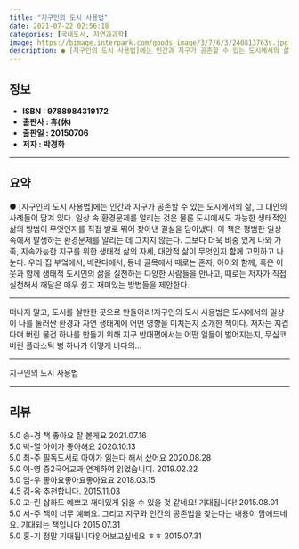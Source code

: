 ```yaml
---
title: "지구인의 도시 사용법"
date: 2021-07-22 02:56:18
categories: [국내도서, 자연과과학]
image: https://bimage.interpark.com/goods_image/3/7/6/3/240813763s.jpg
description: ● [지구인의 도시 사용법]에는 인간과 지구가 공존할 수 있는 도시에서의 삶, 그 대안의 사례들이 담겨 있다. 일상 속 환경문제를 알리는 것은 물론 도시에서도 가능한 생태적인 삶의 방법이 무엇인지를 직접 발로 뛰어 찾아낸 결실을 담아냈다. 이 책은 평범한 일상 속에서 발생하는 환경문제
---
```


## **정보**

- **ISBN : 9788984319172**
- **출판사 : 휴(休)**
- **출판일 : 20150706**
- **저자 : 박경화**

------



## **요약**

●  [지구인의 도시 사용법]에는 인간과 지구가 공존할 수 있는 도시에서의 삶, 그 대안의 사례들이 담겨 있다. 일상 속 환경문제를 알리는 것은 물론 도시에서도 가능한 생태적인 삶의 방법이 무엇인지를 직접 발로 뛰어 찾아낸 결실을 담아냈다. 이 책은 평범한 일상 속에서 발생하는 환경문제를 알리는 데 그치지 않는다. 그보다 더욱 비중 있게 나와 가족, 지속가능한 지구를 위한 생태적 삶의 자세, 대안적 삶이 무엇인지 함께 고민하고 나눈다. 우리 집 부엌에서, 베란다에서, 동네 골목에서 때로는 혼자, 아이와 함께, 혹은 이웃과 함께 생태적 도시인의 삶을 실천하는 다양한 사람들을 만나고, 때로는 저자가 직접 실천해서 깨달은 매우 쉽고 재미있는 방법들을 제안한다.

------

떠나지 말고, 도시를 살만한 곳으로 만들어라!지구인의 도시 사용법은 도시에서의 일상이 나를 둘러싼 환경과 자연 생태계에 어떤 영향을 미치는지 소개한 책이다. 저자는 지겹다며 버린 물건 하나를 만들기 위해 지구 반대편에서는 어떤 일들이 벌어지는지, 무심코 버린 플라스틱 병 하나가 어떻게 바다의... 

------


지구인의 도시 사용법 

------


## **리뷰** 

5.0 송-경 책 좋아요 잘 볼게요 2021.07.16 <br/>5.0 박-열 아이가 좋아해요 2020.10.13 <br/>5.0 최-주 필독도서로 아이가 읽는다 해서 샀어요
 2020.08.28 <br/>5.0 이-영 중2국어교과 연계하여 읽었습니디. 2019.02.22 <br/>5.0 임-우 좋아요좋아요좋아요요 2018.03.15 <br/>4.5 김-옥 추천합니다. 2015.11.03 <br/>5.0 고-린 삽화도 예쁘고 재미있게 읽을 수 있을 것 같네요! 기대됩니다! 2015.08.01 <br/>5.0 서-주 책이 너무 예뻐요. 그리고 지구와 인간의 공존법을 찾는다는 내용이 맘에드네요. 기대되는 책입니다 2015.07.31 <br/>5.0 홍-기 정말 기대됩니다읽어보고싶네요 ㅎㅎ 2015.07.31 <br/>